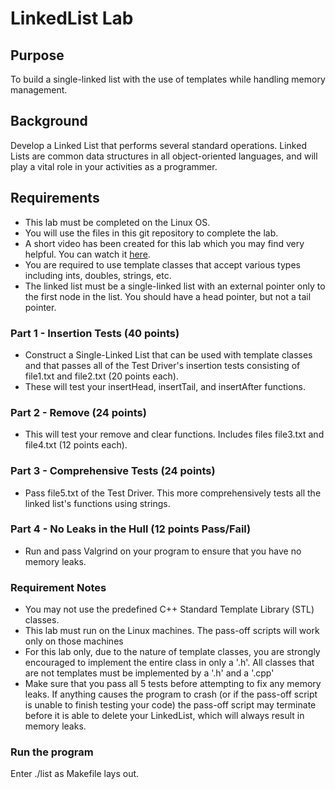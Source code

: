 # LinkedList Lab

## Purpose
To build a single-linked list with the use of templates while handling memory management.

## Background
Develop a Linked List that performs several standard operations. Linked Lists are common data structures in all object-oriented languages, and will play a vital role in your activities as a programmer.

## Requirements
* This lab must be completed on the Linux OS.
* You will use the files in this git repository to complete the lab.
* A short video has been created for this lab which you may find very helpful.  You can watch it 
[here](https://youtu.be/zRdZaBSqjEM).
* You are required to use template classes that accept various types including ints, doubles, strings, etc.
* The linked list must be a single-linked list with an external pointer only to the first node in the list. You should have a head pointer, but not a tail pointer.

### Part 1 - Insertion Tests (40 points)
* Construct a Single-Linked List that can be used with template classes and that passes all of the Test Driver's insertion tests consisting of file1.txt and file2.txt (20 points each).
* These will test your insertHead, insertTail, and insertAfter functions.

### Part 2 - Remove (24 points)
* This will test your remove and clear functions.  Includes files file3.txt and file4.txt (12 points each).

### Part 3 - Comprehensive Tests (24 points)
* Pass file5.txt of the Test Driver. This more comprehensively tests all the linked list's functions using strings.

### Part 4 - No Leaks in the Hull (12 points Pass/Fail)
* Run and pass Valgrind on your program to ensure that you have no memory leaks.

### Requirement Notes
* You may not use the predefined C++ Standard Template Library (STL) classes.
* This lab must run on the Linux machines. The pass-off scripts will work only on those machines
* For this lab only, due to the nature of template classes, you are strongly encouraged to implement the entire class in only a '.h'.  All classes that are not templates must be implemented by a '.h' and a '.cpp'
* Make sure that you pass all 5 tests before attempting to fix any memory leaks.  If anything causes the program to crash (or if the pass-off script is unable to finish testing your code) the pass-off script may terminate before it is able to delete your LinkedList, which will always result in memory leaks.

### Run the program
Enter ./list as Makefile lays out.
